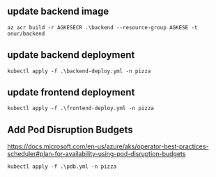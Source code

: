 ## update backend image
```
az acr build -r AGKESECR .\backend --resource-group AGKESE -t onur/backend
```

## update backend deployment
```
kubectl apply -f .\backend-deploy.yml -n pizza    
```


## update frontend deployment
```
kubectl apply -f .\frontend-deploy.yml -n pizza    
```




## Add Pod Disruption Budgets 
https://docs.microsoft.com/en-us/azure/aks/operator-best-practices-scheduler#plan-for-availability-using-pod-disruption-budgets
```
kubectl apply -f .\pdb.yml -n pizza    